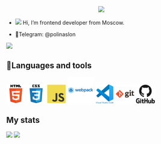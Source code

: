 <div align="center">
  <img width="150px" src="https://i.giphy.com/media/v1.Y2lkPTc5MGI3NjExbzRlMnVpMjRxbzR0ZTB2ZjNlb2V1ZW94Z2szMncxaWl2Z3oxM25nNyZlcD12MV9pbnRlcm5hbF9naWZfYnlfaWQmY3Q9cw/SUcApSWjPwQMARvcM8/giphy.gif"/>
</div>

- <img width="20px" src="https://i.giphy.com/media/v1.Y2lkPTc5MGI3NjExZGtlaDJnY3FzbzZqcWV3NmdneGZtbXpoNnpmd3gwd3ByNXI1eDhoeCZlcD12MV9pbnRlcm5hbF9naWZfYnlfaWQmY3Q9cw/hvRJCLFzcasrR4ia7z/giphy.gif"/> Hi, I’m frontend developer from Moscow.

- 📲Telegram: @polinaslon

![](https://komarev.com/ghpvc/?username=Polina-Slonina&color=blueviolet&style=plastic)

<h2>🔗Languages and tools</h2>
<p>
  <img width="50px" src="https://github.com/devicons/devicon/blob/master/icons/html5/html5-original-wordmark.svg"/>
   <img width="50px" src="https://github.com/devicons/devicon/blob/master/icons/css3/css3-original-wordmark.svg"/>
   <img width="50px" src="https://github.com/devicons/devicon/blob/master/icons/javascript/javascript-original.svg"/>
   <img width="70px" src="https://github.com/devicons/devicon/blob/master/icons/webpack/webpack-original-wordmark.svg"/>
   <img width="50px" src="https://github.com/devicons/devicon/blob/master/icons/vscode/vscode-original-wordmark.svg"/>
   <img width="50px" src="https://github.com/devicons/devicon/blob/master/icons/git/git-original-wordmark.svg"/>
   <img width="50px" src="https://github.com/devicons/devicon/blob/master/icons/github/github-original-wordmark.svg"/>
</p>

<h2>My stats</h2>
<img src="http://github-readme-streak-stats.herokuapp.com?user=Polina-Slonina&theme=radical&exclude_days=Sun%2CMon"/>
<img src="https://github.r2v.ch/codewars?user=Polina-Slonina"/>

<!---
Polina-Slonina/Polina-Slonina is a ✨ special ✨ repository because its `README.md` (this file) appears on your GitHub profile.
You can click the Preview link to take a look at your changes.
--->
